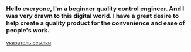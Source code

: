 ### Hello everyone, I'm a beginner quality control engineer. And I was very drawn to this digital world. I have a great desire to help create a quality product for the convenience and ease of people's work.
<a href="http://site.ru">[указатель ссылки](https://media.tenor.com/10Zdx_RXqgcAAAAC/programming-crazy.gif)</a>

